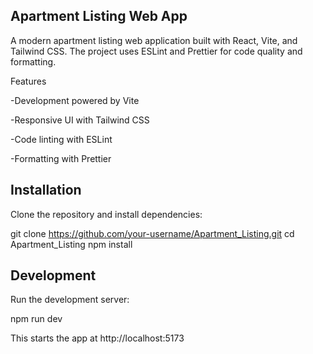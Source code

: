## **Apartment Listing Web App**

A modern apartment listing web application built with React, Vite, and Tailwind CSS.
The project uses ESLint and Prettier for code quality and formatting.

Features

-Development powered by Vite

-Responsive UI with Tailwind CSS

-Code linting with ESLint

-Formatting with Prettier

## Installation

Clone the repository and install dependencies:

git clone https://github.com/your-username/Apartment_Listing.git
cd Apartment_Listing
npm install

## Development

Run the development server:

npm run dev

This starts the app at http://localhost:5173
